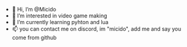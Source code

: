- 👋 Hi, I’m @Micido
- 👀 I’m interested in video game making
- 🌱 I’m currently learning pyhton and lua
- 📫 you can contact me on discord, im "micido", add me and say you come from github
